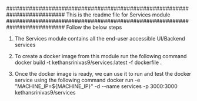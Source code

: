 ##########################################################################
	This is the readme file for Services module
##########################################################################
Follow the below steps

1. The Services module contains all the end-user accessible UI/Backend services

2. To create a docker image from this module run the following command 
   docker build -t kethansrinivas9/services:latest -f dockerfile .

3. Once the docker image is ready, we can use it to run and test the docker service using the following  command docker run -e "MACHINE_IP=${MACHINE_IP}" -d --name services -p 3000:3000 kethansrinivas9/services
